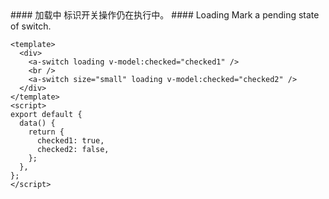 <cn>
#### 加载中
标识开关操作仍在执行中。
</cn>

<us>
#### Loading
Mark a pending state of switch.
</us>

```vue
<template>
  <div>
    <a-switch loading v-model:checked="checked1" />
    <br />
    <a-switch size="small" loading v-model:checked="checked2" />
  </div>
</template>
<script>
export default {
  data() {
    return {
      checked1: true,
      checked2: false,
    };
  },
};
</script>
```

